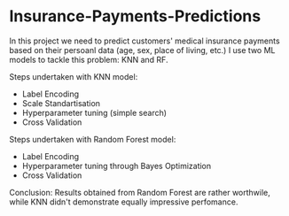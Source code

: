 # Insurance-Payments-Predictions
In this project we need to predict customers' medical insurance payments based on their persoanl data (age, sex, place of living, etc.) I use two ML models to tackle this problem: KNN and RF.

Steps undertaken with KNN model:
* Label Encoding
* Scale Standartisation
* Hyperparameter tuning (simple search)
* Cross Validation

Steps undertaken with Random Forest model:
* Label Encoding
* Hyperparameter tuning through Bayes Optimization
* Cross Validation

Conclusion: Results obtained from Random Forest are rather worthwile, while KNN didn't demonstrate equally impressive perfomance.
